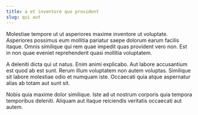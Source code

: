 ```yaml
---
title: a et inventore quo provident
slug: qui aut
---
```


Molestiae tempore ut ut asperiores maxime inventore ut voluptate. Asperiores possimus eum mollitia pariatur saepe dolorum earum facilis itaque. Omnis similique qui rem quae impedit quas provident vero non. Est in non quae eveniet reprehenderit quasi mollitia voluptatem.

A deleniti dicta qui ut natus. Enim animi explicabo. Aut labore accusantium est quod ab est sunt. Rerum illum voluptatem non autem voluptas. Similique sit labore molestiae odio et numquam iste. Occaecati quia atque aspernatur alias ab totam aut sunt sit.

Nobis quia maxime dolor similique. Iste ad ut nostrum corporis quia tempora temporibus deleniti. Aliquam aut itaque reiciendis veritatis occaecati aut autem.
